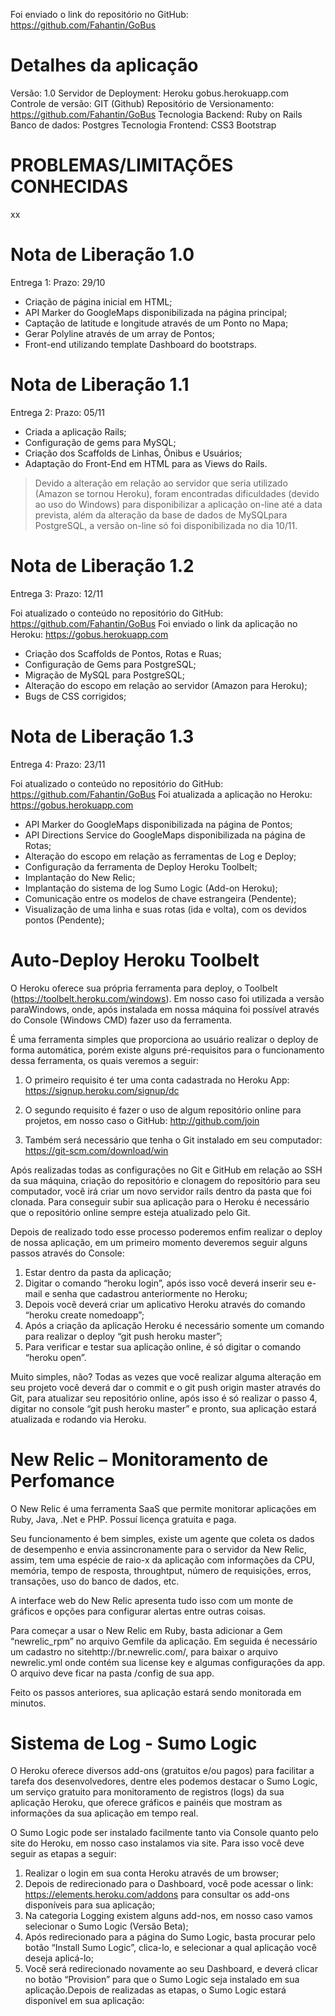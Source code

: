 

Foi enviado o link do repositório no GitHub: https://github.com/Fahantin/GoBus

# Detalhes da aplicação
Versão: 1.0
Servidor de Deployment: Heroku gobus.herokuapp.com
Controle de versão: GIT (Github)
Repositório de Versionamento: https://github.com/Fahantin/GoBus
Tecnologia Backend: Ruby on Rails
Banco de dados: Postgres
Tecnologia Frontend: CSS3 Bootstrap

# PROBLEMAS/LIMITAÇÕES CONHECIDAS

xx

# Nota de Liberação 1.0

Entrega 1: Prazo: 29/10

* Criação de página inicial em HTML;
* API Marker do GoogleMaps disponibilizada na página principal;
* Captação de latitude e longitude através de um Ponto no Mapa;
* Gerar Polyline através de um array de Pontos;
* Front-end utilizando template Dashboard do bootstraps.

# Nota de Liberação 1.1

Entrega 2: Prazo: 05/11

* Criada a aplicação Rails;
* Configuração de gems para MySQL;
* Criação dos Scaffolds de Linhas, Ônibus e Usuários;
* Adaptação do Front-End em HTML para as Views do Rails.

> Devido a alteração em relação ao servidor que seria utilizado (Amazon se tornou Heroku), foram encontradas dificuldades (devido ao uso do Windows) para disponibilizar a aplicação on-line até a data prevista, além da alteração da base de dados de MySQLpara PostgreSQL, a versão on-line só foi disponibilizada no dia 10/11.

# Nota de Liberação 1.2

Entrega 3: Prazo: 12/11

Foi atualizado o conteúdo no repositório do GitHub: https://github.com/Fahantin/GoBus
Foi enviado o link da aplicação no Heroku: https://gobus.herokuapp.com

* Criação dos Scaffolds de Pontos, Rotas e Ruas;
* Configuração de Gems para PostgreSQL;
* Migração de MySQL para PostgreSQL;
* Alteração do escopo em relação ao servidor (Amazon para Heroku);
* Bugs de CSS corrigidos;

# Nota de Liberação 1.3

Entrega 4: Prazo: 23/11

Foi atualizado o conteúdo no repositório do GitHub: https://github.com/Fahantin/GoBus
Foi atualizada a aplicação no Heroku: https://gobus.herokuapp.com

* API Marker do GoogleMaps disponibilizada na página de Pontos;
* API Directions Service do GoogleMaps disponibilizada na página de Rotas;
* Alteração do escopo em relação as ferramentas de Log e Deploy;
* Configuração da ferramenta de Deploy Heroku Toolbelt;
* Implantação do New Relic;
* Implantação do sistema de log Sumo Logic (Add-on Heroku);
* Comunicação entre os modelos de chave estrangeira (Pendente);
* Visualização de uma linha e suas rotas (ida e volta), com os devidos pontos (Pendente);


# Auto-Deploy Heroku Toolbelt

O Heroku oferece sua própria ferramenta para deploy, o Toolbelt (https://toolbelt.heroku.com/windows). Em nosso caso foi utilizada a versão paraWindows, onde, após instalada em nossa máquina foi possível através do Console (Windows CMD) fazer uso da ferramenta.

É uma ferramenta simples que proporciona ao usuário realizar o deploy de forma automática, porém existe alguns pré-requisitos para o funcionamento dessa ferramenta, os quais veremos a seguir:

1. O primeiro requisito é ter uma conta cadastrada no Heroku App: https://signup.heroku.com/signup/dc

2. O segundo requisito é fazer o uso de algum repositório online para projetos, em nosso caso o GitHub: http://github.com/join

3. Também será necessário que tenha o Git instalado em seu computador: https://git-scm.com/download/win

Após realizadas todas as configurações no Git e GitHub em relação ao SSH da sua máquina, criação do repositório e clonagem do repositório para seu computador, você irá criar um novo servidor rails dentro da pasta que foi clonada. Para conseguir subir sua aplicação para o Heroku é necessário que o repositório online sempre esteja atualizado pelo Git.

Depois de realizado todo esse processo poderemos enfim realizar o deploy de nossa aplicação, em um primeiro momento deveremos seguir alguns passos através do Console:

1. Estar dentro da pasta da aplicação;
2. Digitar o comando “heroku login”, após isso você deverá inserir seu e-mail e senha que cadastrou anteriormente no Heroku;
3. Depois você deverá criar um aplicativo Heroku através do comando “heroku create nomedoapp”;
4. Após a criação da aplicação Heroku é necessário somente um comando para realizar o deploy “git push heroku master”;
5. Para verificar e testar sua aplicação online, é só digitar o comando “heroku open”.

Muito simples, não? Todas as vezes que você realizar alguma alteração em seu projeto você deverá dar o commit e o git push origin master através do Git, para atualizar seu repositório online, após isso é só realizar o passo 4, digitar no console “git push heroku master” e pronto, sua aplicação estará atualizada e rodando via Heroku.

# New Relic – Monitoramento de Perfomance

O New Relic é uma ferramenta SaaS que permite monitorar aplicações em Ruby, Java, .Net e PHP. Possuí licença gratuita e paga.

Seu funcionamento é bem simples, existe um agente que coleta os dados de desempenho e envia assincronamente para o servidor da New Relic, assim, tem uma espécie de raio-x da aplicação com informações da CPU, memória, tempo de resposta, throughtput, número de requisições, erros, transações, uso do banco de dados, etc. 

A interface web do New Relic apresenta tudo isso com um monte de gráficos e opções para configurar alertas entre outras coisas.

Para começar a usar o New Relic em Ruby, basta adicionar a Gem “newrelic_rpm” no arquivo Gemfile da aplicação. Em seguida é necessário um cadastro no sitehttp://br.newrelic.com/, para baixar o arquivo newrelic.yml onde contém sua license key e algumas configurações da app. O arquivo deve ficar na pasta /config de sua app.

Feito os passos anteriores, sua aplicação estará sendo monitorada em minutos.

# Sistema de Log - Sumo Logic

O Heroku oferece diversos add-ons (gratuitos e/ou pagos) para facilitar a tarefa dos desenvolvedores, dentre eles podemos destacar o Sumo Logic, um serviço gratuito para monitoramento de registros (logs) da sua aplicação Heroku, que oferece gráficos e painéis que mostram as informações da sua aplicação em tempo real.

O Sumo Logic pode ser instalado facilmente tanto via Console quanto pelo site do Heroku, em nosso caso instalamos via site. Para isso você deve seguir as etapas a seguir:

1. Realizar o login em sua conta Heroku através de um browser;
2. Depois de redirecionado para o Dashboard, você pode acessar o link: 
https://elements.heroku.com/addons para consultar os add-ons disponíveis para sua aplicação;
3. Na categoria Logging existem alguns add-nos, em nosso caso vamos selecionar o Sumo Logic (Versão Beta);
4. Após redirecionado para a página do Sumo Logic, basta procurar pelo botão “Install Sumo Logic”, clica-lo, e selecionar a qual aplicação você deseja aplicá-lo;
5. Você será redirecionado novamente ao seu Dashboard, e deverá clicar no botão “Provision” para que o Sumo Logic seja instalado em sua aplicação.Depois de realizadas as etapas, o Sumo Logic estará disponível em sua aplicação:
